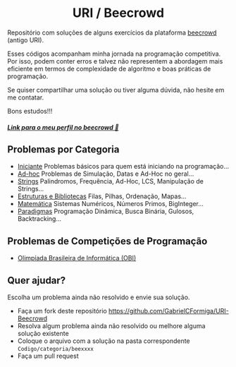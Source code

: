<h1 align="center">URI / Beecrowd </h1>

Repositório com soluções de alguns exercícios da plataforma <a href="https://www.beecrowd.com.br/">beecrowd</a> (antigo URI).

Esses códigos acompanham minha jornada na programação competitiva. Por isso, podem conter erros e talvez não representem a abordagem mais eficiente em termos de complexidade de algoritmo e boas práticas de programação.

Se quiser compartilhar uma solução ou tiver alguma dúvida, não hesite em me contatar.

Bons estudos!!!

##### [Link para o meu perfil no beecrowd 🐝](https://www.beecrowd.com.br/judge/en/profile/802875)


## Problemas por Categoria

- [Iniciante](https://github.com/GabrielCFormiga/URI-Beecrowd/tree/main/Codigo/1%20-%20Iniciante) Problemas básicos para quem está iniciando na programação...
- [Ad-hoc](https://github.com/GabrielCFormiga/URI-Beecrowd/tree/main/Codigo/2%20-%20Ad-Hoc) Problemas de Simulação, Datas e Ad-Hoc no geral...
- [Strings](https://github.com/GabrielCFormiga/URI-Beecrowd/tree/main/Codigo/3%20-%20Strings) Palindromos, Frequência, Ad-Hoc, LCS, Manipulação de Strings...
- [Estruturas e Bibliotecas](https://github.com/GabrielCFormiga/URI-Beecrowd/tree/main/Codigo/4%20-%20Estruturas%20e%20Bibliotecas) Filas, Pilhas, Ordenação, Mapas...
- [Matemática](https://github.com/GabrielCFormiga/URI-Beecrowd/tree/main/Codigo/5%20-%20Matem%C3%A1tica) Sistemas Numéricos, Números Primos, BigInteger...
- [Paradigmas](https://github.com/GabrielCFormiga/URI-Beecrowd/tree/main/Codigo/6%20-%20Paradigmas) Programação Dinâmica, Busca Binária, Gulosos, Backtracking...

## Problemas de Competições de Programação

- [Olimpíada Brasileira de Informática (OBI)](Competicoes/OBI)

## Quer ajudar?

Escolha um problema ainda não resolvido e envie sua solução.

- Faça um fork deste repositório <https://github.com/GabrielCFormiga/URI-Beecrowd>
- Resolva algum problema ainda não resolvido ou melhore alguma solução existente
- Coloque o arquivo com a solução na pasta correspondente `Codigo/categoria/beexxxx`
- Faça um pull request
